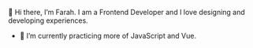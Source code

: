 👋 Hi there, I’m Farah. I am a Frontend Developer and I love designing and developing experiences.
- 🌱 I’m currently practicing more of JavaScript and Vue.


<!-- ![Auorra's GitHub stats](https://github-readme-stats.vercel.app/api?username=auorra&show_icons=true&theme=radical)

![](https://komarev.com/ghpvc/?username=auorra&color=green) -->



<!---
auorra/auorra is a ✨ special ✨ repository because its `README.md` (this file) appears on your GitHub profile.
You can click the Preview link to take a look at your changes.
--->
